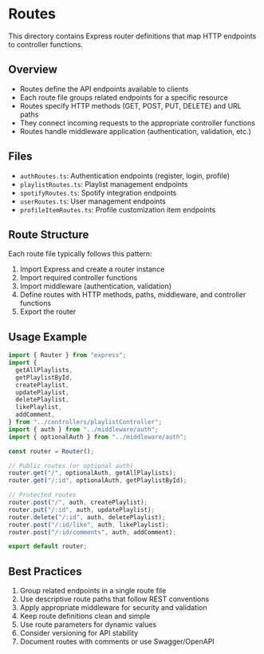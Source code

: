 # Routes

This directory contains Express router definitions that map HTTP endpoints to controller functions.

## Overview

- Routes define the API endpoints available to clients
- Each route file groups related endpoints for a specific resource
- Routes specify HTTP methods (GET, POST, PUT, DELETE) and URL paths
- They connect incoming requests to the appropriate controller functions
- Routes handle middleware application (authentication, validation, etc.)

## Files

- `authRoutes.ts`: Authentication endpoints (register, login, profile)
- `playlistRoutes.ts`: Playlist management endpoints
- `spotifyRoutes.ts`: Spotify integration endpoints
- `userRoutes.ts`: User management endpoints
- `profileItemRoutes.ts`: Profile customization item endpoints

## Route Structure

Each route file typically follows this pattern:

1. Import Express and create a router instance
2. Import required controller functions
3. Import middleware (authentication, validation)
4. Define routes with HTTP methods, paths, middleware, and controller functions
5. Export the router

## Usage Example

```typescript
import { Router } from "express";
import {
  getAllPlaylists,
  getPlaylistById,
  createPlaylist,
  updatePlaylist,
  deletePlaylist,
  likePlaylist,
  addComment,
} from "../controllers/playlistController";
import { auth } from "../middleware/auth";
import { optionalAuth } from "../middleware/auth";

const router = Router();

// Public routes (or optional auth)
router.get("/", optionalAuth, getAllPlaylists);
router.get("/:id", optionalAuth, getPlaylistById);

// Protected routes
router.post("/", auth, createPlaylist);
router.put("/:id", auth, updatePlaylist);
router.delete("/:id", auth, deletePlaylist);
router.post("/:id/like", auth, likePlaylist);
router.post("/:id/comments", auth, addComment);

export default router;
```

## Best Practices

1. Group related endpoints in a single route file
2. Use descriptive route paths that follow REST conventions
3. Apply appropriate middleware for security and validation
4. Keep route definitions clean and simple
5. Use route parameters for dynamic values
6. Consider versioning for API stability
7. Document routes with comments or use Swagger/OpenAPI
